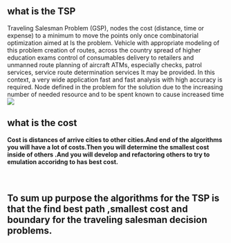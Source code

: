 

## what is the TSP
Traveling Salesman Problem (GSP), nodes
the cost (distance, time or
expense) to a minimum
to move the points only once
combinatorial optimization aimed at
Is the problem.
Vehicle with appropriate modeling of this problem
creation of routes, across the country
spread of higher education exams
control of consumables
delivery to retailers and unmanned
route planning of aircraft
ATMs, especially
checks, patrol services, service
route determination services
It may be provided.
In this context, a very wide application
fast and fast
analysis with high accuracy
is required. Node defined in the problem
for the solution due to the increasing number of
needed resource and to be spent
known to cause increased time
<br>
<img src="https://i.ytimg.com/vi/efTyb82GEDw/maxresdefault.jpg" style="width=100%"/>
## what is the cost
<b>
 Cost is distances of arrive cities to other cities.And end of the algorithms you will have a lot of costs.Then you will determine the smallest cost inside of others .And you will develop and refactoring others to try to emulation accoridng to has best cost. 
 </b>
 <br>
  <br>
   <br>
   
## To sum up purpose the algorithms for the TSP is that the find best path ,smallest cost and boundary for the traveling salesman decision problems.
